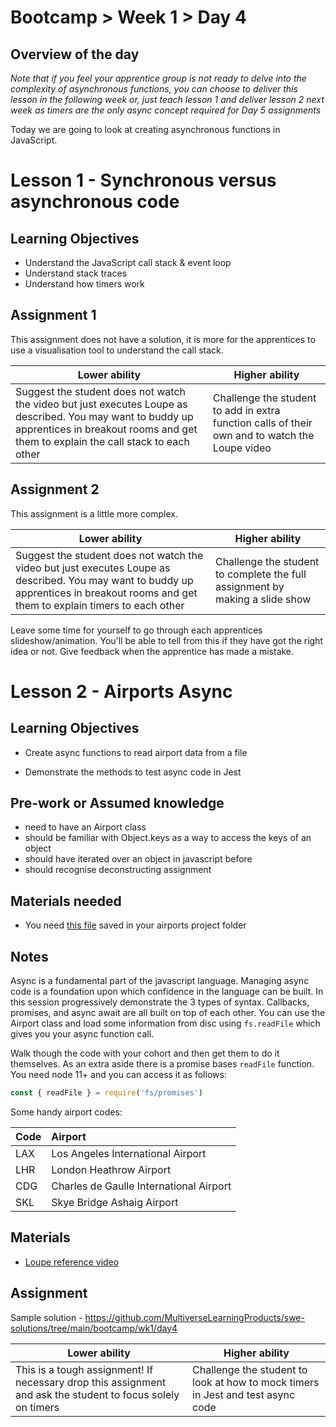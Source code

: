 # Bootcamp > Week 1 > Day 4

## Overview of the day
*Note that if you feel your apprentice group is not ready to delve into the complexity of asynchronous functions, you can choose to deliver this lesson in the following week or, just teach lesson 1 and deliver lesson 2 next week as timers are the only async concept required for Day 5 assignments*

Today we are going to look at creating asynchronous functions in JavaScript.

# Lesson 1 - Synchronous versus asynchronous code

## Learning Objectives
* Understand the JavaScript call stack & event loop
* Understand stack traces
* Understand how timers work

## Assignment 1
This assignment does not have a solution, it is more for the apprentices to use a visualisation tool to understand the call stack. 

|**Lower ability**|**Higher ability**|
|-----------------|------------------|
|Suggest the student does not watch the video but just executes Loupe as described. You may want to buddy up apprentices in breakout rooms and get them to explain the call stack to each other|Challenge the student to add in extra function calls of their own and to watch the Loupe video|

## Assignment 2
This assignment is a little more complex. 

|**Lower ability**|**Higher ability**|
|-----------------|------------------|
|Suggest the student does not watch the video but just executes Loupe as described. You may want to buddy up apprentices in breakout rooms and get them to explain timers to each other|Challenge the student to complete the full assignment by making a slide show|

Leave some time for yourself to go through each apprentices slideshow/animation. You'll be able to tell from this if they have got the right idea or not. Give feedback when the apprentice has made a mistake.

# Lesson 2 - Airports Async

## Learning Objectives
* Create async functions to read airport data from a file

* Demonstrate the methods to test async code in Jest

## Pre-work or Assumed knowledge
* need to have an Airport class
* should be familiar with Object.keys as a way to access the keys of an object
* should have iterated over an object in javascript before
* should recognise deconstructing assignment

## Materials needed
* You need [this file](https://raw.githubusercontent.com/WhiteHatLearningProducts/airports/master/airportsData.json) saved in your airports project folder

## Notes
Async is a fundamental part of the javascript language. Managing async code is a foundation upon which confidence in the language can be built. In this session progressively demonstrate the 3 types of syntax. Callbacks, promises, and async await are all built on top of each other. You can use the Airport class and load some information from disc using `fs.readFile` which gives you your async function call.

Walk though the code with your cohort and then get them to do it themselves. As an extra aside there is a promise bases `readFile` function. You need node 11+ and you can access it as follows:

```javascript
const { readFile } = require('fs/promises')
```
Some handy airport codes:

|Code|Airport|
|:---|:------|
LAX|Los Angeles International Airport
LHR|London Heathrow Airport
CDG|Charles de Gaulle International Airport
SKL|Skye Bridge Ashaig Airport

## Materials
* [Loupe reference video](https://youtu.be/8aGhZQkoFbQ)

## Assignment
Sample solution - https://github.com/MultiverseLearningProducts/swe-solutions/tree/main/bootcamp/wk1/day4

|**Lower ability**|**Higher ability**|
|-----------------|------------------|
|This is a tough assignment! If necessary drop this assignment and ask the student to focus solely on timers|Challenge the student to look at how to mock timers in Jest and test async code|